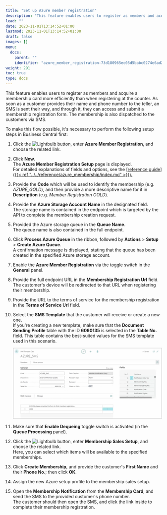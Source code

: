 ```yaml
---
title: "Set up Azure member registration"
description: "This feature enables users to register as members and acquire a membership card more efficiently than when registering at the counter."
lead: ""
date: 2023-11-01T13:14:52+01:00
lastmod: 2023-11-01T13:14:52+01:00
draft: false
images: []
menu:
  docs:
    parent: ""
    identifier: "azure_member_registration-73d180965ec05d5babc0274e6ad2c393"
weight: 291
toc: true
type: docs
---
```


This feature enables users to register as members and acquire a membership card more efficiently than when registering at the counter. As soon as a customer provides their name and phone number to the teller, an SMS is sent their way, and through it, they can access and submit a membership registration form. The membership is also dispatched to the customers via SMS. 

To make this flow possible, it's necessary to perform the following setup steps in Business Central first:

1. Click the ![Lightbulb](Lightbulb_icon.PNG) button, enter **Azure Member Registration**, and choose the related link.    
2. Click **New**.       
   The **Azure Member Registration Setup** page is displayed.      
   For detailed explanations of fields and options, see the [<ins>reference guide<ins>]({{< ref "../../reference/azure_membership/index.md" >}}).
3. Provide the **Code** which will be used to identify the membership (e.g. *AZURE_GOLD*), and then provide a more descriptive name for it in **Description** (e.g. *Member Registration GOLD*).
4. Provide the **Azure Storage Account Name** in the designated field.     
   The storage name is contained in the endpoint which is targeted by the API to complete the membership creation request.
5. Provided the Azure storage queue in the **Queue Name**.     
   The queue name is also contained in the full endpoint.
6. Click **Process Azure Queue** in the ribbon, followed by **Actions** > **Setup** > **Create Azure Queue**.     
   A confirmation message is displayed, stating that the queue has been created in the specified Azure storage account.
7. Enable the **Azure Member Registration** via the toggle switch in the **General** panel.
8. Provide the full endpoint URL in the **Membership Registration Url** field.    
   The customer's device will be redirected to that URL when registering their membership.
9. Provide the URL to the terms of service for the membership registration in the **Terms of Service Url** field.
10. Select the **SMS Template** that the customer will receive or create a new one.    
    If you're creating a new template, make sure that the **Document Sending Profile** table with the ID **6060135** is selected in the **Table No.** field. This table contains the best-suited values for the SMS template used in this scenario.

    ![azure_membership_sms](Images/azure_membership_sms.PNG)

11. Make sure that **Enable Dequeing** toggle switch is activated (in the **Queue Processing** panel).
12. Click the ![Lightbulb](Lightbulb_icon.PNG) button, enter **Membership Sales Setup**, and choose the related link.    
    Here, you can select which items will be available to the specified memberships. 
13. Click **Create Membership**, and provide the customer's **First Name** and their **Phone No.**; then click **OK**.
14. Assign the new Azure setup profile to the membership sales setup.        
15. Open the **Membership Notification** from the **Membership Card**, and send the SMS to the provided customer's phone number.     
    The customer should then open the SMS, and click the link inside to complete their membership registration.